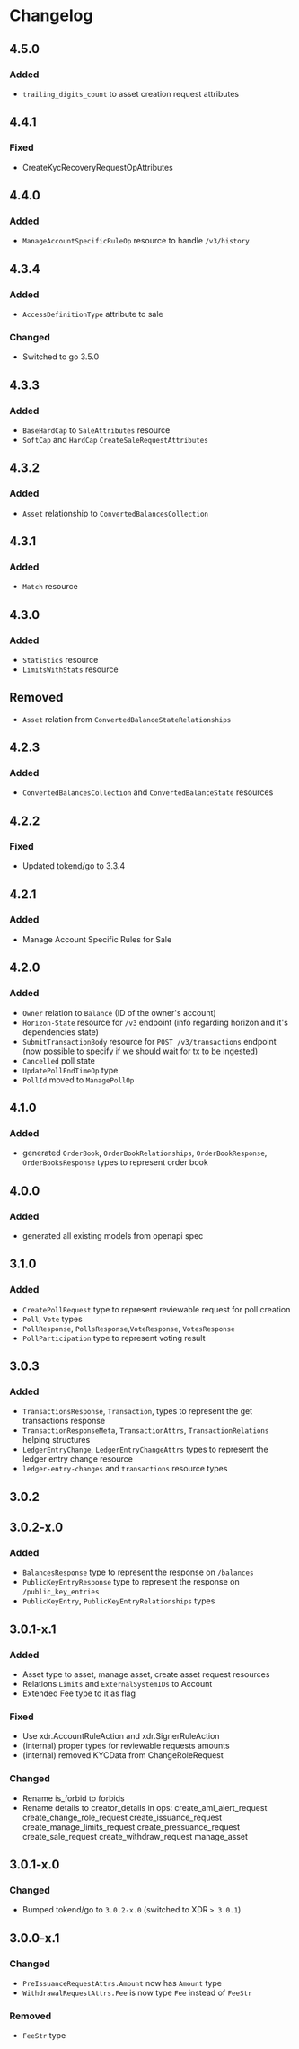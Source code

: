 # Changelog

## 4.5.0

### Added

* `trailing_digits_count` to asset creation request attributes

## 4.4.1

### Fixed

* CreateKycRecoveryRequestOpAttributes

## 4.4.0

### Added

* `ManageAccountSpecificRuleOp` resource to handle `/v3/history`

## 4.3.4

### Added

* `AccessDefinitionType` attribute to sale

### Changed

* Switched to go 3.5.0

## 4.3.3

### Added

* `BaseHardCap` to `SaleAttributes` resource
* `SoftCap` and `HardCap` `CreateSaleRequestAttributes`

## 4.3.2

### Added

* `Asset` relationship to `ConvertedBalancesCollection`

## 4.3.1

### Added
* `Match` resource

## 4.3.0

### Added
* `Statistics` resource
* `LimitsWithStats` resource

## Removed
* `Asset` relation from `ConvertedBalanceStateRelationships`

## 4.2.3
### Added
* `ConvertedBalancesCollection` and `ConvertedBalanceState` resources

## 4.2.2
### Fixed
* Updated tokend/go to 3.3.4
## 4.2.1
### Added
* Manage Account Specific Rules for Sale
## 4.2.0

### Added 

* `Owner` relation to `Balance` (ID of the owner's account)
* `Horizon-State` resource for `/v3` endpoint (info regarding horizon and it's dependencies state)
* `SubmitTransactionBody` resource for `POST /v3/transactions` endpoint (now possible to specify if we should wait for tx to be ingested)
* `Cancelled` poll state
* `UpdatePollEndTimeOp` type
* `PollId` moved to `ManagePollOp`

## 4.1.0

### Added

* generated `OrderBook`, `OrderBookRelationships`, `OrderBookResponse`, `OrderBooksResponse` types to represent order book

## 4.0.0

### Added

* generated all existing models from openapi spec

## 3.1.0

### Added
* `CreatePollRequest` type to represent reviewable request for poll creation
* `Poll`, `Vote` types
* `PollResponse`, `PollsResponse`,`VoteResponse`, `VotesResponse`
* `PollParticipation` type to represent voting result


## 3.0.3

### Added

* `TransactionsResponse`, `Transaction`,  types to represent the get transactions response
* `TransactionResponseMeta`, `TransactionAttrs`, `TransactionRelations` helping structures
* `LedgerEntryChange`, `LedgerEntryChangeAttrs` types to represent the ledger entry change resource
* `ledger-entry-changes` and `transactions` resource types

## 3.0.2

## 3.0.2-x.0

### Added

* `BalancesResponse` type to represent the response on `/balances`
* `PublicKeyEntryResponse` type to represent the response on `/public_key_entries`
* `PublicKeyEntry`, `PublicKeyEntryRelationships` types

## 3.0.1-x.1

### Added

* Asset type to asset, manage asset, create asset request resources
* Relations `Limits` and `ExternalSystemIDs` to Account
* Extended Fee type to it as flag

### Fixed

* Use xdr.AccountRuleAction and xdr.SignerRuleAction
* (internal) proper types for reviewable requests amounts
* (internal) removed KYCData from ChangeRoleRequest

### Changed

* Rename is_forbid to forbids
* Rename details to creator_details in ops:
    create_aml_alert_request
    create_change_role_request
    create_issuance_request
    create_manage_limits_request
    create_pressuance_request
    create_sale_request
    create_withdraw_request
    manage_asset

## 3.0.1-x.0

### Changed

* Bumped tokend/go to `3.0.2-x.0` (switched to XDR `> 3.0.1`)

## 3.0.0-x.1

### Changed

* `PreIssuanceRequestAttrs.Amount` now has `Amount` type
* `WithdrawalRequestAttrs.Fee` is now type `Fee` instead of `FeeStr`

### Removed

* `FeeStr` type
